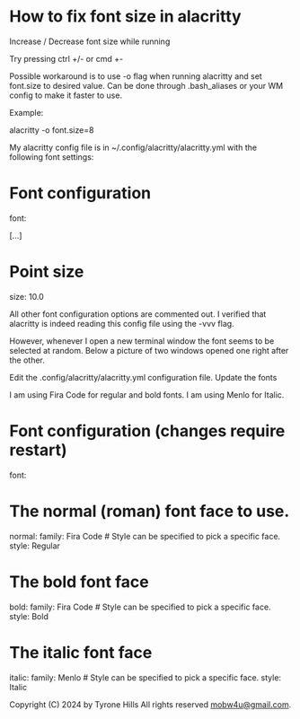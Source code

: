 # How to fix font size in alacritty

Increase / Decrease font size while running

Try pressing ctrl +/- or cmd +-

Possible workaround is to use -o flag when running alacritty and set font.size to desired value. Can be done through .bash_aliases or your WM config to make it faster to use.

Example:

alacritty -o font.size=8

My alacritty config file is in ~/.config/alacritty/alacritty.yml with the following font settings:

# Font configuration
font:
  
  [...]

  # Point size
  size: 10.0

All other font configuration options are commented out. I verified that alacritty is indeed reading this config file using the -vvv flag.

However, whenever I open a new terminal window the font seems to be selected at random. Below a picture of two windows opened one right after the other.

Edit the .config/alacritty/alacritty.yml configuration file.
Update the fonts

I am using Fira Code for regular and bold fonts. I am using Menlo for Italic.

# Font configuration (changes require restart)
font:
  # The normal (roman) font face to use.
  normal:
    family: Fira Code
    # Style can be specified to pick a specific face.
    style: Regular

  # The bold font face
  bold:
    family: Fira Code
    # Style can be specified to pick a specific face.
    style: Bold

  # The italic font face
  italic:
    family: Menlo
    # Style can be specified to pick a specific face.
    style: Italic

Copyright (C) 2024 by Tyrone Hills All rights reserved <mobw4u@gmail.com>.
